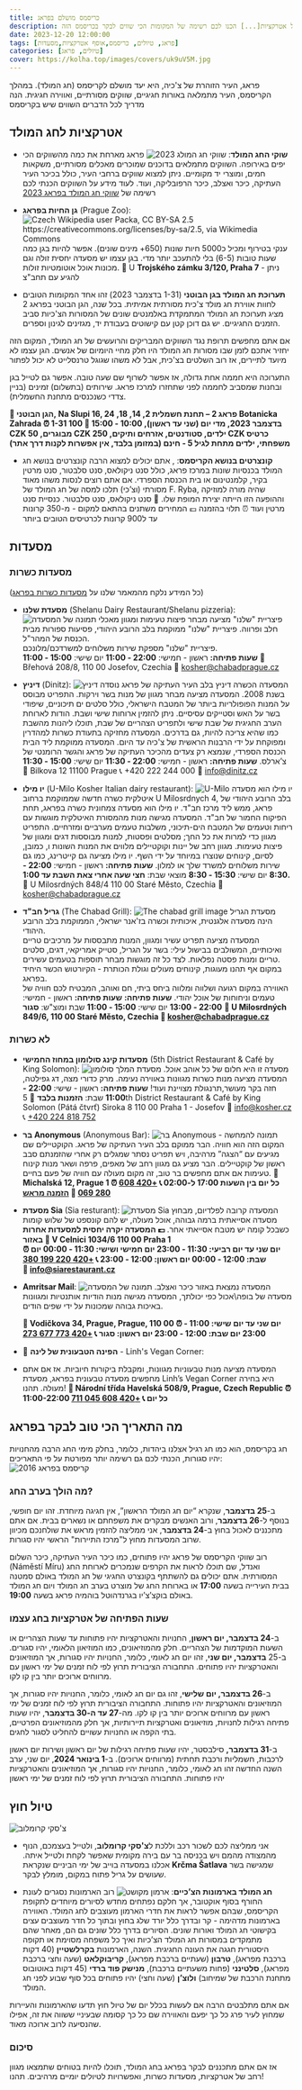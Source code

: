 ```yaml
---
title: כריסמס מושלם בפראג
description: חודש דצמבר המוכר גם כחודש הכריסמס הוא אחד מפרקי הזמן הקסומים ביותר לביקור בבירה הצכית. כל העיר מלאה באווירה חגיגית ושמחה המלווה בקשת רחבה של אטרקציות[...] הכנו לכם רשימה של המקומות הכי שווים לבקר בכריסמס הזה.
date: 2023-12-20 12:00:00
tags: [פראג, טיולים, כריסמס,אוסף אטרקציות,מסעדות]
categories: [טיולים, פראג]
cover: https://kolha.top/images/covers/uk9uV5M.jpg
---
```


פראג, העיר הזוהרת של צ'כיה, היא יעד מושלם לקריסמס (חג המולד). במהלך הקריסמס, העיר מתמלאה באורות חגיגיים, שווקים מסורתיים, ואווירה חגיגית. הנה מדריך לכל הדברים השווים שיש בקריסמס

## אטרקציות לחג המולד
 -  **שוקי החג המולד**:
![שווקי חג המולג 2023](https://kolha.top/images/covers/ho74yFK.jpg)
 פראג מארחת את כמה מהשווקים הכי יפים באירופה. השווקים מתמלאים בדוכנים שמוכרים מאכלים מסורתיים, משקאות חמים, ומוצרי יד מקומיים. ניתן למצוא שווקים ברחבי העיר, כולל בכיכר העיר העתיקה, כיכר ואצלב, כיכר הרפובליקה, ועוד. לעוד מידע על השווקים הכנתי לכם רשימה של [שווקי חג המולד בפראג 2023](https://kolha.top/travel/prauge/chirstmas-markets)
 - **גן החיות בפראג** (Prague Zoo):
	 ![Czech Wikipedia user Packa, CC BY-SA 2.5 <https://creativecommons.org/licenses/by-sa/2.5>, via Wikimedia Commons](https://upload.wikimedia.org/wikipedia/commons/1/1e/Big_mammals_pavilion2%2C_Zoo_Prague.jpg)
	  ענקי בטירוף ומכיל כ5000 חיות שונות (650+ מינים שונים). אפשר להיות בגן כמה שעות טובות (6-5) בלי להתעכב יותר מדי. בגן עצמו יש מסעדה יחסית זולה וגם מכונות אוכל אוטומטיות זולות.
📍 U **Trojského zámku 3/120, Praha 7** - ניתן להגיע עם תחב"צ

- **תערוכת חג המולד בגן הבוטני** (1-31 בדצמבר 2023)
זהו אחד המקומות הטובים לחוות אווירת חג מולד צ'כית מסורתית אמיתית. בכל שנה, הגן הבוטני בפראג 2 מציג תערוכת חג המולד המתמקדת באלמנטים שונים של המסורות הצ'כיות סביב הזמנים החגיגיים. יש גם דוכן קטן עם קישוטים בעבודת יד, מגזינים לגינון וספרים.

אם אתם מחפשים תרופת נגד השווקים המבריקים   והרועשים של חג המולד, המקום הזה יחזיר אתכם לזמן שבו מסורות חג המולד היו חלק מחיי היומיום של אנשים. הגן עצמו לא מיועד לתיירים, אז רוב השלטים בצ'כית, אבל לא משהו שגוגל טרנסלייט לא יכול לפתור

התערוכה היא חממה אחת גדולה, אז אפשר לשרוף שם שעה טובה. אפשר גם לטייל בגן ובחנות שמסביב לחממה לפני שתחזרו למרכז פראג. שירותים (בתשלום) זמינים (בניין צדדי כשנכנסים מתחנת החשמלית).

**📍 הגן הבוטני, Na Slupi 16, פראג 2 – תחנת חשמלית 2, 14, 18, 24 Botanicka Zahrada
⏰ 1-31 בדצמבר 2023, מדי יום (שני עד ראשון), 10:00 - 15:00
🎫 100 CZK מבוגרים, 50 CZK ילדים, סטודנטים, אזרחים ותיקים, 250 CZK כרטיס משפחתי, ילדים מתחת לגיל 5 - חינם (במזומן בלבד, אין אפשרות לקנות דרך אתר)**
- **קונצרטים בנושא הקריסמס**:
, אתם יכולים למצוא הרבה קונצרטים בנושא חג המולד בכנסיות שונות במרכז פראג, כולל סנט ניקולאס, סנט סלבטור, סנט מרטין בקיר, קלמנטינום או בית הכנסת הספרדי. אם אתם רוצים לנסות משהו מאוד מסורתי (וצ’כי) תלכו למסה של חג המולד של F. Ryba, שהיה מורה למוזיקה וההופעה הזו הייתה יצירת המופת שלו. 📍 סנט ניקולאס, סנט סלבטור. כנסיית סנט מרטין ועוד ⏰ תלוי בהזמנה
 💷 המחירים משתנים בהתאם למקום - מ-350 קרונות עד ל900 קרונות לכרטיסים הטובים ביותר

## מסעדות
### מסעדות כשרות
(כל המידע נלקח מהמאמר שלנו על [מסעדות כשרות בפראג](https://kolha.top/travel/prauge/kosher-food))
 - **מסעדת שלנו** (Shelanu Dairy Restaurant/Shelanu pizzeria):
	![תמונה של המסעדה](https://chabadprague.cz/wp-content/uploads/2018/11/Shelanu-Pizzerie-Prague-3.jpg)
	 פיצריית "שלנו" מציעה מבחר פיצות טעימות ומגוון מאכלי חלב ופרווה. פיצריית "שלנו" ממוקמת בלב הרובע היהודי, פסיעות ספורות מבית הכנסת של המהר"ל.  
פיצריית "שלנו" מספקת שירות משלוחים למשרדכם/מלונכם.  
	**שעות פתיחה:**
	ראשון - חמישי:  **22:00 - 11:00**
	יום שישי: **15:00 - 11:00**
	📍 Břehová 208/8, 110 00 Josefov, Czechia
	📧 kosher@chabadprague.cz

 -   **דיניץ** (Dinitz):
	![דיניץ](https://th.bing.com/th/id/OIP.MKPEb8oHif3B67NREVkR9gHaFj?rs=1&pid=ImgDetMain)
	המסעדה הכשרה דיניץ בלב העיר העתיקה של פראג נוסדה בשנת 2008. המסעדה מציעה מבחר מגוון של מנות בשר וירקות. התפריט מבוסס על המנות הפופולריות ביותר של המטבח הישראלי, כולל סלטים ים תיכוניים, שיפודי בשר על האש וסטייקים עסיסיים. ניתן להזמין ארוחות שישי ושבת. הודות לארוחת הערב החגיגית של שבת שישי ולתפריט הצהריים של שבת, תוכלו ליהנות מהשבת כמו שהיא צריכה להיות, גם בדרכים. המסעדה מחזיקה בתעודת כשרות למהדרין ומפוקחת על ידי הרבנות הראשית של צ'כיה עד היום.
המסעדה ממוקמת ליד הבית הכנסת הספרדי, שנמצא רק צעדים מהכיכר העתיקה של פראג והגשר הרומנטי של צ’ארלס.
	**שעות פתיחה:**
	ראשון - חמישי:  **22:00 - 11:30**
	יום שישי: **15:00 - 11:30**
	📍 Bilkova 12 11100 Prague
	📞 +420 222 244 000
	📧 info@dinitz.cz

 -  **יו מילו** (U-Milo Kosher Italian dairy restaurant):
	![U-Milo](https://th.bing.com/th/id/OIP.GqqMNLComlSCE5tKl4_eigHaEK?rs=1&pid=ImgDetMain)
 יו מילו הוא מסעדה איטלקית כשרה חדשה שממוקמת ברחוב U Milosrdnych 4, בלב הרובע היהודי של פראג, ממש ליד מרכז חב"ד. יו מילו הוא מסעדה צמחונית כשרה בפראג, תחת הפיקוח החמור של חב"ד.
	המסעדה מגישה מנות מהמסורת האיטלקית מוגשות עם ריחות וטעמים של המטבח הים-תיכוני, משלבות טעמים מערביים ומזרחיים. התפריט מגוון כדי למרות את כל החך; מסלטים ופסטות, למנות מבוססות דגים ומגוון של פיצות טעימות. מגוון רחב של יינות וקוקטיילים מלווים את המנות השונות ו, כמובן, לסיום, קינוחים שנוצרו במיוחד על ידי השף. יו מילו מציעה גם קייטרינג, כמו גם שירות משלוחים למשרד שלך או למלון.
	**שעות פתיחה:**
	ראשון - חמישי:  **22:00 - 8:30**
	יום שישי: **15:30 - 8:30**
	מוצאי שבת: **חצי שעה אחרי צאת השבת עד 1:00.**
	📍 U Milosrdných 848/4 110 00 Staré Město, Czechia
	📧 kosher@chabadprague.cz
 - **גריל חב"ד** (The Chabad Grill):
![The chabad grill image](https://machertours.com/wp-content/uploads/chabad-grill-3.jpg)
	 מסעדת הגריל הינה מסעדה אלגנטית, איכותית וכשרה בז'אנר ישראלי, הממוקמת בלב הרובע היהודי.  
המסעדה מציעה תפריט עשיר ומגוון, המנות מתבססות על מרכיבים טריים ואיכותיים, המשולבים בבישול עילי: בשר על הגריל, סטייק אמריקאי, דגים, סלטים טריים ומנות פסטה נפלאות. לצד כל זה מוגשות מבחר תוספות בטעמים עשירים.  
במקום אף תהנו מעוגות, קינוחים מעולים וגולת הכותרת - הקיורטוש הכשר היחיד בפראג.  
האווירה במקום רגועה ושלווה ומלווה ביחס ביתי, חם ואוהב, המבטיח לכם חוויה של טעמים וניחוחות של אוכל יהודי.
	**שעות פתיחה:**
		**שעות פתיחה:**
	ראשון - חמישי:  **22:00 - 13:00**
	יום שישי: **15:00 - 11:00**
	שבת ומוצ"ש: **סגור**
	**📍 U Milosrdných 849/6, 110 00 Staré Město, Czechia
	📧 kosher@chabadprague.cz**
### לא כשרות
 - **מסעדות קינג סולומון במחוז החמישי** (5th District Restaurant & Café by King Solomon):
	![מסעדת המלך סולומון](https://whereyoueat.com/r_gallery_images/rgallery-17530/0001-BG.jpg)
	מסעדה זו היא חלום של כל אוהב אוכל. המסעדה מציעה מנות כשרות מגוונות באווירה נעימה. מרק כדורי מצה, דג גפילטה, חזה בקר מעושר,תרנגולת מצויינת ועוד!
	**שעות פתיחה:**
	ראשון - שישי:  **22:00 - 11:00**
	שבת: **הזמנות בלבד**
	📍 5th District Restaurant & Café  by King Solomon (Pátá čtvrť) Siroka 8  110 00 Praha 1 - Josefov
	📧 info@kosher.cz  
	📞 [+420 224 818 752](tel:+420224818752)

 - **בר Anonymous** (Anonymous Bar): 
	![בר Anonymous - תמונה להמחשה](https://kolha.top/images/Pt1VXQ6/61ab8df9-570b-11e9-b16e-005056011050-hi.jpg)
	 המקום הזה הוא חוויה. הבר ממוקם בלב העיר העתיקה של פראג. הקוקטיילים שם מגיעים עם “הצגה” מרהיבה, ויש תפריט נסתר שמגלים רק אחרי שהזמנתם סבב ראשון של קוקטיילים.
	הבר מציע גם מגוון רחב של מאפים, פרפה ושאר מנות קינוח טעימות
	אם אתם מחפשים בר טוב, זה מקום מעולה עם חוויה של פעם בחיים.
**📍 Michalská 12, Prague 1
⏰ כל יום בין השעות 17:00 ל-02:00
📞 [+420 608 280 069](tel:+420608280069)
🎫 [הזמנה מראש](https://www.anonymousbar.cz/en/booking)**
 - **מסעדת Sia** (Sia resturant):
	![מסעדת Sia מבחוץ](https://kolha.top/images/2Wh22zJ/sia-02-e1622812296256.jpg)
	 המסעדה קרובה לפלדיום, מסעדה אסייאתית ברמה גבוהה, אוכל מעולה, יש להם קונספט של שלוש קומות כשבכל קומה יש מטבח אסייאתי אחר.
 **💷 המסעדה יקרה יחסית למסעדות אחרות באזור
 📍 V Celnici 1034/6  110 00 Praha 1  
⏰ יום שני עד יום רביעי: 11:30 - 23:00
יום חמישי ושישי: 11:30 - 00:00
יום שבת: 12:00 - 00:00
יום ראשון: 12:00 - 23:00
📞 [+420 220 199 380](tel:+420220199380)  
📧 [info@siarestaurant.cz](mailto:info@siarestaurant.cz)**
 

 - **Amritsar Mail**:
	![תמונה של המסעדה](https://kolha.top/images/KWjSrND/amritsar-mail-indicka-restaurace-praha-vchod.png)
המסעדה נמצאת באזור כיכר ואצלב. מסעדה של בופה\אכול כפי יכולתך, המסעדה מגישה מנות הודיות אותנטיות ומגוונות באיכות גבוהה שמכונות על ידי שפים הודים.

	**📍 Vodičkova 34, Prague, Prague, 110 00
⏰ יום שני עד יום שישי: 11:00 - 23:00
 יום שבת: 12:00 - 23:00
 יום ראשון: סגור
📞 [+420 773 677 273](tel:+420773677273)**
- 🍃 **הפינה הטבעונית של לינה** - Linh's Vegan Corner:
- המסעדה מציעה מנות טבעוניות מגוונות, ומקבלת ביקורות חיוביות. אז אם אתם מחפשים מסעדה טבעונית בפראג, מסעדת Linh’s Vegan Corner היא בחירה מעולה. תהנו!
**📍 Národní třída Havelská 508/9, Prague, Czech Republic
⏰ 11:00-22:00 כל יום
📞 [+420 608 045 711](tel:+420608045711)**

## מה התאריך הכי טוב לבקר בפראג
חג בקריסמס, הוא כמו חג רגיל אצלנו ביהדות, כלומר, בחלק מימי החג הרבה מהחנויות יהיו סגורות, הכנתי לכם גם רשימה יותר מפורטת על פי התאריכים:
![קריסמס בפראג 2016](https://kolha.top/images/b36p5WZ/christmas-market.jpg)
### מה הולך בערב החג?
ב-**25 בדצמבר**, שנקרא “יום חג המולד הראשון”, אין חגיגה מיוחדת. זהו יום חופשי, בנוסף ל-**26 בדצמבר**, ורוב האנשים מבקרים את משפחתם או נשארים בבית. אם אתם מתכננים לאכול בחוץ ב-**24 בדצמבר**, אני ממליצה להזמין מראש את שולחנכם מכיוון שרוב המסעדות מחוץ ל"מרכז התיירות" הראשי יהיו סגורות.

רוב שווקי הקריסמס של פראג יהיו פתוחים, כמו כיכר העיר העתיקה, כיכר השלום (Náměstí Míru) ואנדל, שם תוכלו לראות את הקרפים שנמכרים לארוחת החג המסורתית. אתם יכולים גם להשתתף בקונצרט החגיגי של חג המולד באולם סמטנה בבית העירייה בשעה **17:00** או בארוחת החג של מוצרט בערב חג המולד ויום חג המולד באולם בוקצ’צ’יו בגרנדהוטל בוהמיה פראג בשעה **19:00**.

### שעות הפתיחה של אטרקציות בחג עצמו
ב-**24 בדצמבר, יום ראשון**, החנויות והאטרקציות יהיו פתוחות עד שעות הצהריים או השעות המוקדמות של הצהריים. חלק מהמוזיאונים, כמו המוזיאון הלאומי, יהיו סגורים.
 ב-25 **בדצמבר, יום שני**, זהו יום חג לאומי, כלומר, החנויות יהיו סגורות, אך המוזיאונים והאטרקציות יהיו פתוחים. התחבורה הציבורית תרוץ לפי לוח זמנים של ימי ראשון עם מרווחים ארוכים יותר בין קו לקו.

ב-**26 בדצמבר, יום שלישי**, זהו גם יום חג לאומי, כלומר, החנויות יהיו סגורות, אך המוזיאונים והאטרקציות יהיו פתוחות. התחבורה הציבורית תרוץ לפי לוח זמנים של ימי ראשון עם מרווחים ארוכים יותר בין קו לקו.
 מה-**27 עד ה-30 בדצמבר**, יהיו שעות פתיחה רגילות לחנויות, מוזיאונים ואטרקציות תיירותיות, אך חלק מהמוזיאונים הפרטיים, בתי הקפה או החנויות עשויים להחליט לסגור לחגים.

ב-**31 בדצמבר,** סילבסטר, יהיו שעות פתיחה רגילות של יום ראשון ושירות יום ראשון לרכבות, חשמליות ורכבת תחתית (מרווחים ארוכים).
 ב-**1 בינואר 2024**, יום שני, ערב השנה החדשה זהו חג לאומי, כלומר, החנויות יהיו סגורות, אך המוזיאונים והאטרקציות יהיו פתוחות. התחבורה הציבורית תרוץ לפי לוח זמנים של ימי ראשון

## טיול חוץ
![צ'סקי קרומלוב](https://kolha.top/images/NZgt6tv/bg2iswx05vr01.jpg)
-  אני ממליצה לכם לשכור רכב וללכת ל**צ'סקי קרומלוב**, ולטייל בעצמכם, הנוף מהמצודה מהמם ויש בכניסה בר עם בירה מקומית שאפשר לקחת ולטייל איתה. אכלנו במסעדה בוייב של ימי הביניים שנקראת **Krčma Šatlava** שמגישה בשר שעושים על גריל פתוח במקום, מומלץ לבקר.

- **חג המולד בארמונות הצ’כיים**:
![ארמון מקושט](https://kolha.top/images/Cz9VSfj/496122892403782.png)
	  רוב הארמונות נסגרים לעונת החורף בסוף אוקטובר, אך חלקם נפתחים מחדש לסיורים מיוחדים לתקופת הקריסמס, שבהם אפשר לראות את חדרי הארמון מעוצבים לחג המולד. האווירה בארמונות מדהימה - קר ובדרך כלל יורד שלג בחוץ ובתוך כל חדר מעוצבים עצים בקישוטי חג המולד ואורות שונים. הסיורים בדרך כלל שונים גם הם, מאחר שהם מתמקדים במסורות חג המולד הצ’כיות ואיך כל משפחה מסוימת או תקופה היסטורית חגגה את העונה החגיגית. השנה, הארמונות **בקרלשטיין** (40 דקות ברכבת מפראג), **טרבון** (שעתיים ברכבת מפראג), **קריבוקלאט** (שעה וחצי ברכבת מפראג), **סלטינני** (פחות משעתיים ברכבת), **מנישק פוד ברדי** (45 דקות באוטובוס מתחנת הרכבת של שמיחוב) **ולוצ’ן** (שעה וחצי) יהיו פתוחים בכל סוף שבוע לפני חג המולד.

אם אתם מתלבטים הרבה אם לעשות בכלל יום של טיול חוץ תדעו שהארמונות והעיירות שמחוץ לעיר פרג כל כך יפעם והאווירה שם כל כך קסומה שבעיניי ששווה את זה, אפילו שהנסיעה לרוב ארוכה מאוד.

### סיכום 
אז אם אתם מתכננים לבקר בפראג בחג המולד, תוכלו להיות בטוחים שתמצאו מגוון רחב של אטרקציות, מסעדות כשרות, ואפשרויות לטיולים יומיים מרהיבים. תהנו!